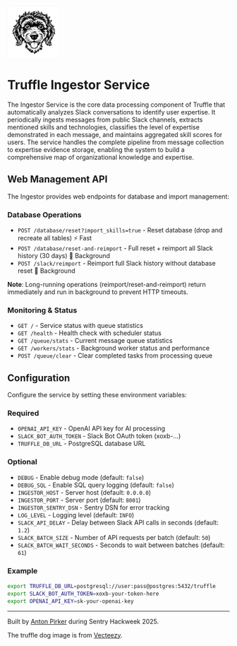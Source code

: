 <img src="assets/dog-small.jpg" alt="Truffle Logo" width="120">

# Truffle Ingestor Service

The Ingestor Service is the core data processing component of Truffle that automatically analyzes Slack conversations to identify user expertise. It periodically ingests messages from public Slack channels, extracts mentioned skills and technologies, classifies the level of expertise demonstrated in each message, and maintains aggregated skill scores for users. The service handles the complete pipeline from message collection to expertise evidence storage, enabling the system to build a comprehensive map of organizational knowledge and expertise.

## Web Management API

The Ingestor provides web endpoints for database and import management:

### Database Operations
- `POST /database/reset?import_skills=true` - Reset database (drop and recreate all tables) ⚡ Fast
- `POST /database/reset-and-reimport` - Full reset + reimport all Slack history (30 days) 🔄 Background
- `POST /slack/reimport` - Reimport full Slack history without database reset 🔄 Background

**Note**: Long-running operations (reimport/reset-and-reimport) return immediately and run in background to prevent HTTP timeouts.

### Monitoring & Status
- `GET /` - Service status with queue statistics
- `GET /health` - Health check with scheduler status
- `GET /queue/stats` - Current message queue statistics
- `GET /workers/stats` - Background worker status and performance
- `POST /queue/clear` - Clear completed tasks from processing queue

## Configuration

Configure the service by setting these environment variables:

### Required
- `OPENAI_API_KEY` - OpenAI API key for AI processing
- `SLACK_BOT_AUTH_TOKEN` - Slack Bot OAuth token (xoxb-...)
- `TRUFFLE_DB_URL` - PostgreSQL database URL

### Optional
- `DEBUG` - Enable debug mode (default: `false`)
- `DEBUG_SQL` - Enable SQL query logging (default: `false`)
- `INGESTOR_HOST` - Server host (default: `0.0.0.0`)
- `INGESTOR_PORT` - Server port (default: `8001`)
- `INGESTOR_SENTRY_DSN` - Sentry DSN for error tracking
- `LOG_LEVEL` - Logging level (default: `INFO`)
- `SLACK_API_DELAY` - Delay between Slack API calls in seconds (default: `1.2`)
- `SLACK_BATCH_SIZE` - Number of API requests per batch (default: `50`)
- `SLACK_BATCH_WAIT_SECONDS` - Seconds to wait between batches (default: `61`)

### Example
```bash
export TRUFFLE_DB_URL=postgresql://user:pass@postgres:5432/truffle
export SLACK_BOT_AUTH_TOKEN=xoxb-your-token-here
export OPENAI_API_KEY=sk-your-openai-key


```

---
Built by [Anton Pirker](https://github.com/antonpirker) during Sentry Hackweek 2025.

The truffle dog image is from [Vecteezy](https://www.vecteezy.com).
